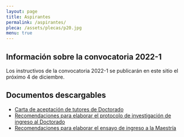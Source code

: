 ```yaml
---
layout: page
title: Aspirantes
permalink: /aspirantes/
pleca: /assets/plecas/p20.jpg
menu: true
---
```


## Información sobre la convocatoria 2022-1

Los instructivos de la convocatoria 2022-1 se publicarán en este sitio el próximo 4 de diciembre.


## Documentos descargables

 - [Carta de aceptación de tutores de Doctorado](/assets/formatos/aspirantes/formato_carta_aceptacion_tutor_doctorado.doc)
 - [Recomendaciones para elaborar el protocolo de investigación de ingreso al Doctorado](/assets/docs/recomendaciones_aspirantes_doctorado.pdf)
 - [Recomendaciones para elaborar el ensayo de ingreso a la Maestría](/assets/docs/recomendaciones_aspirantes_maestria.pdf)
